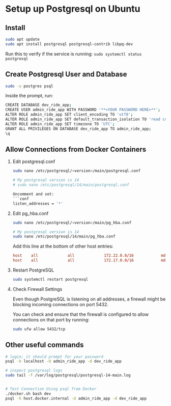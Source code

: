 # Setup up Postgresql on Ubuntu

## Install

```bash
sudo apt update
sudo apt install postgresql postgresql-contrib libpq-dev
```

Run this to verify if the service is running: ```sudo systemctl status postgresql```

## Create Postgresql User and Database

```bash
sudo -u postgres psql
```

Inside the prompt, run:

```bash
CREATE DATABASE dev_ride_app;
CREATE USER admin_ride_app WITH PASSWORD '**<YOUR PASSWORD HERE>**';
ALTER ROLE admin_ride_app SET client_encoding TO 'utf8';
ALTER ROLE admin_ride_app SET default_transaction_isolation TO 'read committed';
ALTER ROLE admin_ride_app SET timezone TO 'UTC';
GRANT ALL PRIVILEGES ON DATABASE dev_ride_app TO admin_ride_app;
\q
```

## Allow Connections from Docker Containers

1. Edit postgresql.conf

   ```bash
   sudo nano /etc/postgresql/<version>/main/postgresql.conf

   # My postgresql version is 14
   # sudo nano /etc/postgresql/14/main/postgresql.conf

   Uncomment and set:
   ```conf
   listen_addresses = '*'
   ```

2. Edit pg_hba.conf

   ```bash
   sudo nano /etc/postgresql/<version>/main/pg_hba.conf

   # My postgresql version is 14
   sudo nano /etc/postgresql/14/main/pg_hba.conf
   ```

   Add this line at the bottom of other host entries:

   ```conf
   host    all             all             172.22.0.0/16            md5
   host    all             all             172.17.0.0/16            md5
   ```

3. Restart PostgreSQL

   ```bash
   sudo systemctl restart postgresql
   ```

4. Check Firewall Settings

   Even though PostgreSQL is listening on all addresses, a firewall might be blocking incoming connections on port 5432.

   You can check and ensure that the firewall is configured to allow connections on that port by running:

   ```bash
   sudo ufw allow 5432/tcp
   ```

## Other useful commands

```bash
# login; it should prompt for your password
psql -h localhost -U admin_ride_app -d dev_ride_app

# inspect postgresql logs
sudo tail -f /var/log/postgresql/postgresql-14-main.log


# Test Connection Using psql from Docker
./docker.sh bash dev
psql -h host.docker.internal -U admin_ride_app -d dev_ride_app
```
